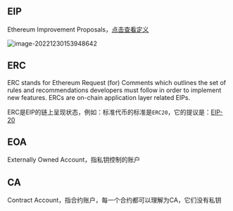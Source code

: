 

## EIP

Ethereum Improvement Proposals，[点击查看定义](https://eips.ethereum.org/)

![image-20221230153948642](https://duke-typora.s3.ap-southeast-1.amazonaws.com/uPic/image-20221230153948642.png)

## ERC

ERC stands for Ethereum Request (for) Comments which outlines the set of rules and recommendations developers must follow in order to implement new features. ERCs are on-chain application layer related EIPs.

ERC是EIP的链上呈现状态，例如：标准代币的标准是`ERC20`，它的提议是：[EIP-20](https://eips.ethereum.org/EIPS/eip-20)

## EOA

Externally Owned Account，指私钥控制的账户

## CA

Contract Account，指合约账户，每一个合约都可以理解为CA，它们没有私钥